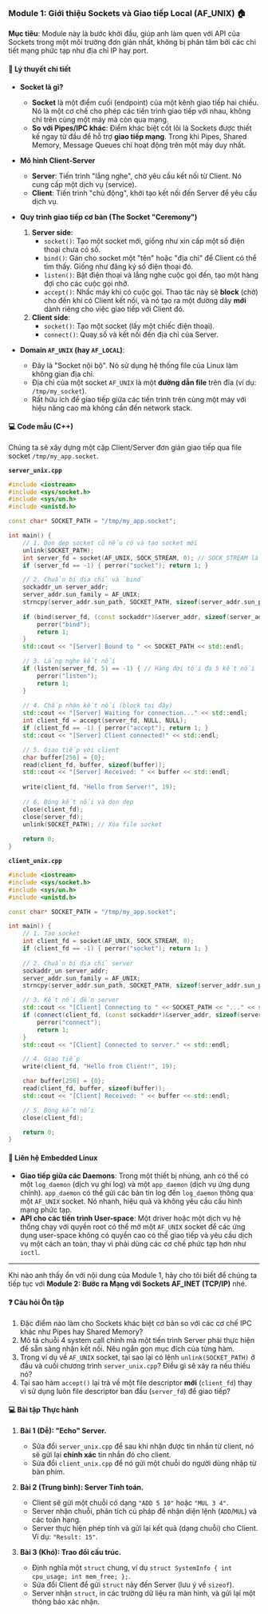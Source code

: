 ### **Module 1: Giới thiệu Sockets và Giao tiếp Local (AF\_UNIX) 🏠**

**Mục tiêu**: Module này là bước khởi đầu, giúp anh làm quen với API của Sockets trong một môi trường đơn giản nhất, không bị phân tâm bởi các chi tiết mạng phức tạp như địa chỉ IP hay port.

#### 📖 **Lý thuyết chi tiết**

* **Socket là gì?**

  * **Socket** là một điểm cuối (endpoint) của một kênh giao tiếp hai chiều. Nó là một cơ chế cho phép các tiến trình giao tiếp với nhau, không chỉ trên cùng một máy mà còn qua mạng.
  * **So với Pipes/IPC khác**: Điểm khác biệt cốt lõi là Sockets được thiết kế ngay từ đầu để hỗ trợ **giao tiếp mạng**. Trong khi Pipes, Shared Memory, Message Queues chỉ hoạt động trên một máy duy nhất.
* **Mô hình Client-Server**

  * **Server**: Tiến trình "lắng nghe", chờ yêu cầu kết nối từ Client. Nó cung cấp một dịch vụ (service).
  * **Client**: Tiến trình "chủ động", khởi tạo kết nối đến Server để yêu cầu dịch vụ.
* **Quy trình giao tiếp cơ bản (The Socket "Ceremony")**

  1. **Server side**:
     * `socket()`: Tạo một socket mới, giống như xin cấp một số điện thoại chưa có số.
     * `bind()`: Gán cho socket một "tên" hoặc "địa chỉ" để Client có thể tìm thấy. Giống như đăng ký số điện thoại đó.
     * `listen()`: Bật điện thoại và lắng nghe cuộc gọi đến, tạo một hàng đợi cho các cuộc gọi nhỡ.
     * `accept()`: Nhấc máy khi có cuộc gọi. Thao tác này sẽ **block** (chờ) cho đến khi có Client kết nối, và nó tạo ra một đường dây **mới** dành riêng cho việc giao tiếp với Client đó.
  2. **Client side**:
     * `socket()`: Tạo một socket (lấy một chiếc điện thoại).
     * `connect()`: Quay số và kết nối đến địa chỉ của Server.
* **Domain `AF_UNIX` (hay `AF_LOCAL`)**:

  * Đây là "Socket nội bộ". Nó sử dụng hệ thống file của Linux làm không gian địa chỉ.
  * Địa chỉ của một socket `AF_UNIX` là một **đường dẫn file** trên đĩa (ví dụ: `/tmp/my_socket`).
  * Rất hữu ích để giao tiếp giữa các tiến trình trên cùng một máy với hiệu năng cao mà không cần đến network stack.

#### 💻 **Code mẫu (C++)**

Chúng ta sẽ xây dựng một cặp Client/Server đơn giản giao tiếp qua file socket `/tmp/my_app.socket`.

**`server_unix.cpp`**

```cpp
#include <iostream>
#include <sys/socket.h>
#include <sys/un.h>
#include <unistd.h>

const char* SOCKET_PATH = "/tmp/my_app.socket";

int main() {
    // 1. Dọn dẹp socket cũ nếu có và tạo socket mới
    unlink(SOCKET_PATH);
    int server_fd = socket(AF_UNIX, SOCK_STREAM, 0); // SOCK_STREAM là cho kết nối tin cậy (như TCP)
    if (server_fd == -1) { perror("socket"); return 1; }

    // 2. Chuẩn bị địa chỉ và `bind`
    sockaddr_un server_addr;
    server_addr.sun_family = AF_UNIX;
    strncpy(server_addr.sun_path, SOCKET_PATH, sizeof(server_addr.sun_path) - 1);
  
    if (bind(server_fd, (const sockaddr*)&server_addr, sizeof(server_addr)) == -1) {
        perror("bind");
        return 1;
    }
    std::cout << "[Server] Bound to " << SOCKET_PATH << std::endl;

    // 3. Lắng nghe kết nối
    if (listen(server_fd, 5) == -1) { // Hàng đợi tối đa 5 kết nối
        perror("listen");
        return 1;
    }
  
    // 4. Chấp nhận kết nối (block tại đây)
    std::cout << "[Server] Waiting for connection..." << std::endl;
    int client_fd = accept(server_fd, NULL, NULL);
    if (client_fd == -1) { perror("accept"); return 1; }
    std::cout << "[Server] Client connected!" << std::endl;

    // 5. Giao tiếp với client
    char buffer[256] = {0};
    read(client_fd, buffer, sizeof(buffer));
    std::cout << "[Server] Received: " << buffer << std::endl;
  
    write(client_fd, "Hello from Server!", 19);
  
    // 6. Đóng kết nối và dọn dẹp
    close(client_fd);
    close(server_fd);
    unlink(SOCKET_PATH); // Xóa file socket
  
    return 0;
}
```

**`client_unix.cpp`**

```cpp
#include <iostream>
#include <sys/socket.h>
#include <sys/un.h>
#include <unistd.h>

const char* SOCKET_PATH = "/tmp/my_app.socket";

int main() {
    // 1. Tạo socket
    int client_fd = socket(AF_UNIX, SOCK_STREAM, 0);
    if (client_fd == -1) { perror("socket"); return 1; }
  
    // 2. Chuẩn bị địa chỉ server
    sockaddr_un server_addr;
    server_addr.sun_family = AF_UNIX;
    strncpy(server_addr.sun_path, SOCKET_PATH, sizeof(server_addr.sun_path) - 1);

    // 3. Kết nối đến server
    std::cout << "[Client] Connecting to " << SOCKET_PATH << "..." << std::endl;
    if (connect(client_fd, (const sockaddr*)&server_addr, sizeof(server_addr)) == -1) {
        perror("connect");
        return 1;
    }
    std::cout << "[Client] Connected to server." << std::endl;

    // 4. Giao tiếp
    write(client_fd, "Hello from Client!", 19);

    char buffer[256] = {0};
    read(client_fd, buffer, sizeof(buffer));
    std::cout << "[Client] Received: " << buffer << std::endl;

    // 5. Đóng kết nối
    close(client_fd);

    return 0;
}
```

#### 🧩 **Liên hệ Embedded Linux**

* **Giao tiếp giữa các Daemons**: Trong một thiết bị nhúng, anh có thể có một `log_daemon` (dịch vụ ghi log) và một `app_daemon` (dịch vụ ứng dụng chính). `app_daemon` có thể gửi các bản tin log đến `log_daemon` thông qua một `AF_UNIX` socket. Nó nhanh, hiệu quả và không yêu cầu cấu hình mạng phức tạp.
* **API cho các tiến trình User-space**: Một driver hoặc một dịch vụ hệ thống chạy với quyền root có thể mở một `AF_UNIX` socket để các ứng dụng user-space không có quyền cao có thể giao tiếp và yêu cầu dịch vụ một cách an toàn, thay vì phải dùng các cơ chế phức tạp hơn như `ioctl`.

---

Khi nào anh thấy ổn với nội dung của Module 1, hãy cho tôi biết để chúng ta tiếp tục với **Module 2: Bước ra Mạng với Sockets AF\_INET (TCP/IP)** nhé.

#### ❓ **Câu hỏi Ôn tập**

1. Đặc điểm nào làm cho Sockets khác biệt cơ bản so với các cơ chế IPC khác như Pipes hay Shared Memory?
2. Mô tả chuỗi 4 system call chính mà một tiến trình Server phải thực hiện để sẵn sàng nhận kết nối. Nêu ngắn gọn mục đích của từng hàm.
3. Trong ví dụ về `AF_UNIX` socket, tại sao lại có lệnh `unlink(SOCKET_PATH)` ở đầu và cuối chương trình `server_unix.cpp`? Điều gì sẽ xảy ra nếu thiếu nó?
4. Tại sao hàm `accept()` lại trả về một file descriptor **mới** (`client_fd`) thay vì sử dụng luôn file descriptor ban đầu (`server_fd`) để giao tiếp?

#### 💻 **Bài tập Thực hành**

1. **Bài 1 (Dễ): "Echo" Server.**

   * Sửa đổi `server_unix.cpp` để sau khi nhận được tin nhắn từ client, nó sẽ gửi lại **chính xác** tin nhắn đó cho client.
   * Sửa đổi `client_unix.cpp` để nó gửi một chuỗi do người dùng nhập từ bàn phím.
2. **Bài 2 (Trung bình): Server Tính toán.**

   * Client sẽ gửi một chuỗi có dạng `"ADD 5 10"` hoặc `"MUL 3 4"`.
   * Server nhận chuỗi, phân tích cú pháp để nhận diện lệnh (`ADD`/`MUL`) và các toán hạng.
   * Server thực hiện phép tính và gửi lại kết quả (dạng chuỗi) cho Client. Ví dụ: `"Result: 15"`.
3. **Bài 3 (Khó): Trao đổi cấu trúc.**

   * Định nghĩa một `struct` chung, ví dụ `struct SystemInfo { int cpu_usage; int mem_free; };`.
   * Sửa đổi Client để gửi `struct` này đến Server (lưu ý về `sizeof`).
   * Server nhận `struct`, in các trường dữ liệu ra màn hình, và gửi lại một thông báo xác nhận.
